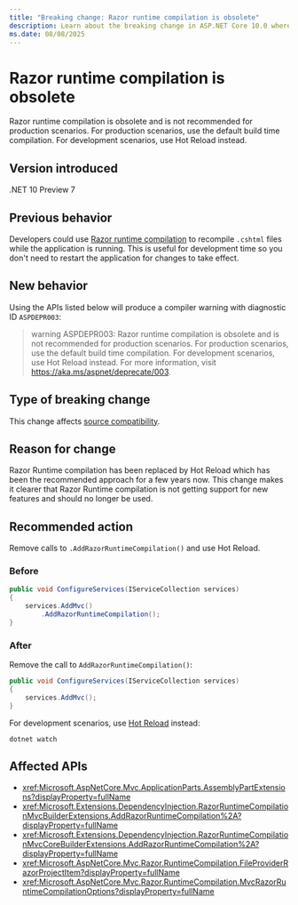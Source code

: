 ```yaml
---
title: "Breaking change: Razor runtime compilation is obsolete"
description: Learn about the breaking change in ASP.NET Core 10.0 where Razor runtime compilation APIs have been marked obsolete.
ms.date: 08/08/2025
---
```


# Razor runtime compilation is obsolete

Razor runtime compilation is obsolete and is not recommended for production scenarios. For production scenarios, use the default build time compilation. For development scenarios, use Hot Reload instead.

## Version introduced

.NET 10 Preview 7

## Previous behavior

Developers could use [Razor runtime compilation](/aspnet/core/mvc/views/view-compilation) to recompile `.cshtml` files while the application is running. This is useful for development time so you don't need to restart the application for changes to take effect.

## New behavior

Using the APIs listed below will produce a compiler warning with diagnostic ID `ASPDEPR003`:

> warning ASPDEPR003: Razor runtime compilation is obsolete and is not recommended for production scenarios. For production scenarios, use the default build time compilation. For development scenarios, use Hot Reload instead. For more information, visit <https://aka.ms/aspnet/deprecate/003>.

## Type of breaking change

This change affects [source compatibility](../../categories.md#source-compatibility).

## Reason for change

Razor Runtime compilation has been replaced by Hot Reload which has been the recommended approach for a few years now. This change makes it clearer that Razor Runtime compilation is not getting support for new features and should no longer be used.

## Recommended action

Remove calls to `.AddRazorRuntimeCompilation()` and use Hot Reload.

### Before

```csharp
public void ConfigureServices(IServiceCollection services)
{
    services.AddMvc()
        .AddRazorRuntimeCompilation();
}
```

### After

Remove the call to `AddRazorRuntimeCompilation()`:

```csharp
public void ConfigureServices(IServiceCollection services)
{
    services.AddMvc();
}
```

For development scenarios, use [Hot Reload](/dotnet/core/tools/dotnet-watch) instead:

```console
dotnet watch
```

## Affected APIs

- <xref:Microsoft.AspNetCore.Mvc.ApplicationParts.AssemblyPartExtensions?displayProperty=fullName>
- <xref:Microsoft.Extensions.DependencyInjection.RazorRuntimeCompilationMvcBuilderExtensions.AddRazorRuntimeCompilation%2A?displayProperty=fullName>
- <xref:Microsoft.Extensions.DependencyInjection.RazorRuntimeCompilationMvcCoreBuilderExtensions.AddRazorRuntimeCompilation%2A?displayProperty=fullName>
- <xref:Microsoft.AspNetCore.Mvc.Razor.RuntimeCompilation.FileProviderRazorProjectItem?displayProperty=fullName>
- <xref:Microsoft.AspNetCore.Mvc.Razor.RuntimeCompilation.MvcRazorRuntimeCompilationOptions?displayProperty=fullName>
